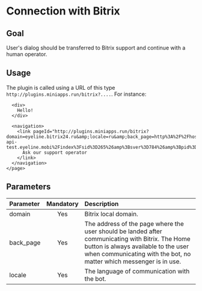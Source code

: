 # Connection with Bitrix

## Goal

User's dialog should be transferred to Bitrix support and continue with a human operator. 

## Usage

The plugin is called using a URL of this type ```http://plugins.miniapps.run/bitrix?....```. For instance:

```<page version="2.0">
  <div>
    Hello!
  </div>
 
  <navigation>
    <link pageId="http://plugins.miniapps.run/bitrix?domain=eyeline.bitrix24.ru&amp;locale=ru&amp;back_page=http%3A%2F%2Fhosting-api-test.eyeline.mobi%2Findex%3Fsid%3D265%26amp%3Bsver%3D784%26amp%3Bpid%3D21%26amp%3Banswer%3Dback_page">
      Ask our support operator
    </link>
  </navigation>
</page>
```

## Parameters
|Parameter 	|Mandatory	|Description 		|
|:--------------|:-------------:|:----------------------|
|domain		|Yes		|Bitrix local domain.	|
|back_page	|Yes		|The address of the page where the user should be landed after communicating with Bitrix. The Home button is always available to the user when communicating with the bot, no matter which messenger is in use.|
|locale		|Yes		|The language of communication with the bot.|
